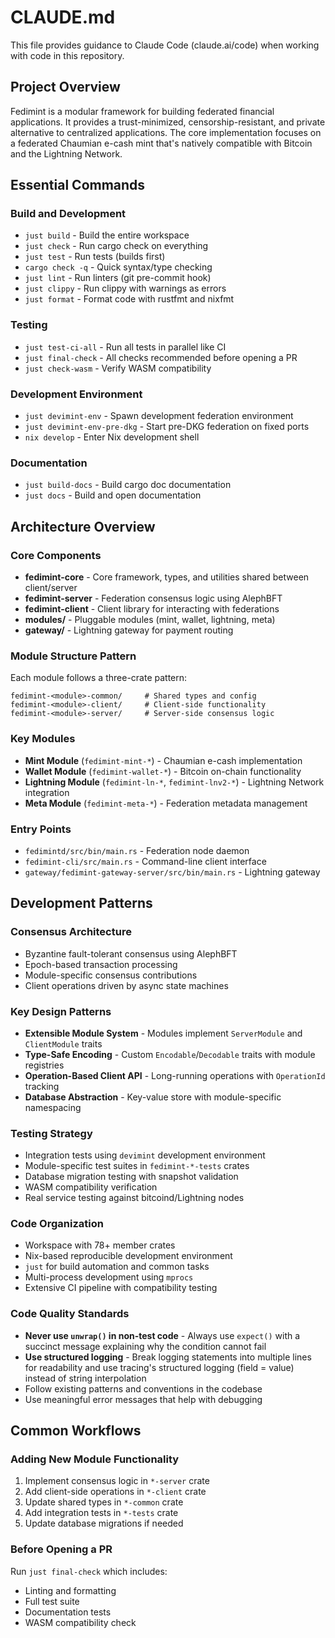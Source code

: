# CLAUDE.md

This file provides guidance to Claude Code (claude.ai/code) when working with code in this repository.

## Project Overview

Fedimint is a modular framework for building federated financial applications. It provides a trust-minimized, censorship-resistant, and private alternative to centralized applications. The core implementation focuses on a federated Chaumian e-cash mint that's natively compatible with Bitcoin and the Lightning Network.

## Essential Commands

### Build and Development
- `just build` - Build the entire workspace
- `just check` - Run cargo check on everything  
- `just test` - Run tests (builds first)
- `cargo check -q` - Quick syntax/type checking
- `just lint` - Run linters (git pre-commit hook)
- `just clippy` - Run clippy with warnings as errors
- `just format` - Format code with rustfmt and nixfmt

### Testing
- `just test-ci-all` - Run all tests in parallel like CI
- `just final-check` - All checks recommended before opening a PR
- `just check-wasm` - Verify WASM compatibility

### Development Environment  
- `just devimint-env` - Spawn development federation environment
- `just devimint-env-pre-dkg` - Start pre-DKG federation on fixed ports
- `nix develop` - Enter Nix development shell

### Documentation
- `just build-docs` - Build cargo doc documentation
- `just docs` - Build and open documentation

## Architecture Overview

### Core Components
- **fedimint-core** - Core framework, types, and utilities shared between client/server
- **fedimint-server** - Federation consensus logic using AlephBFT
- **fedimint-client** - Client library for interacting with federations
- **modules/** - Pluggable modules (mint, wallet, lightning, meta)
- **gateway/** - Lightning gateway for payment routing

### Module Structure Pattern
Each module follows a three-crate pattern:
```
fedimint-<module>-common/     # Shared types and config
fedimint-<module>-client/     # Client-side functionality  
fedimint-<module>-server/     # Server-side consensus logic
```

### Key Modules
- **Mint Module** (`fedimint-mint-*`) - Chaumian e-cash implementation
- **Wallet Module** (`fedimint-wallet-*`) - Bitcoin on-chain functionality
- **Lightning Module** (`fedimint-ln-*`, `fedimint-lnv2-*`) - Lightning Network integration
- **Meta Module** (`fedimint-meta-*`) - Federation metadata management

### Entry Points
- `fedimintd/src/bin/main.rs` - Federation node daemon
- `fedimint-cli/src/main.rs` - Command-line client interface
- `gateway/fedimint-gateway-server/src/bin/main.rs` - Lightning gateway

## Development Patterns

### Consensus Architecture
- Byzantine fault-tolerant consensus using AlephBFT
- Epoch-based transaction processing
- Module-specific consensus contributions
- Client operations driven by async state machines

### Key Design Patterns
- **Extensible Module System** - Modules implement `ServerModule` and `ClientModule` traits
- **Type-Safe Encoding** - Custom `Encodable`/`Decodable` traits with module registries
- **Operation-Based Client API** - Long-running operations with `OperationId` tracking
- **Database Abstraction** - Key-value store with module-specific namespacing

### Testing Strategy
- Integration tests using `devimint` development environment
- Module-specific test suites in `fedimint-*-tests` crates
- Database migration testing with snapshot validation
- WASM compatibility verification
- Real service testing against bitcoind/Lightning nodes

### Code Organization
- Workspace with 78+ member crates
- Nix-based reproducible development environment
- `just` for build automation and common tasks
- Multi-process development using `mprocs`
- Extensive CI pipeline with compatibility testing

### Code Quality Standards
- **Never use `unwrap()` in non-test code** - Always use `expect()` with a succinct message explaining why the condition cannot fail
- **Use structured logging** - Break logging statements into multiple lines for readability and use tracing's structured logging (field = value) instead of string interpolation
- Follow existing patterns and conventions in the codebase
- Use meaningful error messages that help with debugging

## Common Workflows

### Adding New Module Functionality
1. Implement consensus logic in `*-server` crate
2. Add client-side operations in `*-client` crate  
3. Update shared types in `*-common` crate
4. Add integration tests in `*-tests` crate
5. Update database migrations if needed

### Before Opening a PR
Run `just final-check` which includes:
- Linting and formatting
- Full test suite
- Documentation tests
- WASM compatibility check
